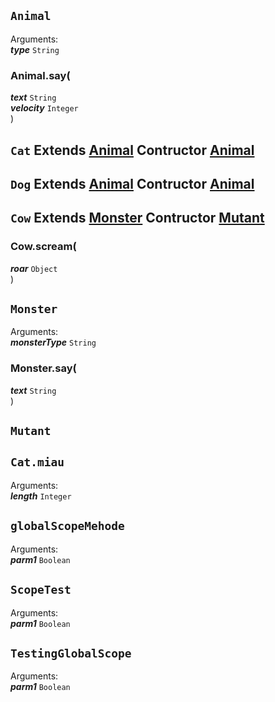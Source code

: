 ## ```Animal```   Arguments:  ***type*** ```String```  ### Animal.say(***text*** ```String```  ***velocity*** ```Integer```  )  ## ```Cat``` Extends [Animal](use-case-main.js.MD#Animal) Contructor [Animal](use-case-main.js.MD#Animal)   ## ```Dog``` Extends [Animal](use-case-main.js.MD#Animal) Contructor [Animal](use-case-main.js.MD#Animal)   ## ```Cow``` Extends [Monster](use-case-main.js.MD#Monster) Contructor [Mutant](use-case-main.js.MD#Mutant)   ### Cow.scream(***roar*** ```Object```  )  ## ```Monster```   Arguments:  ***monsterType*** ```String```  ### Monster.say(***text*** ```String```  )  ## ```Mutant```   ## ```Cat.miau```   Arguments:  ***length*** ```Integer```  ## ```globalScopeMehode```   Arguments:  ***parm1*** ```Boolean```  ## ```ScopeTest```   Arguments:  ***parm1*** ```Boolean```  ## ```TestingGlobalScope```   Arguments:  ***parm1*** ```Boolean```  